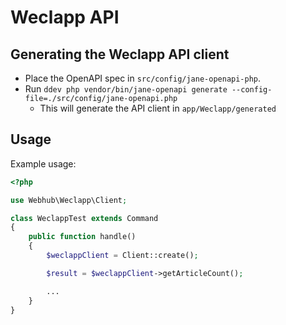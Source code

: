 # Weclapp API

## Generating the Weclapp API client
- Place the OpenAPI spec in `src/config/jane-openapi-php`.
- Run `ddev php vendor/bin/jane-openapi generate --config-file=./src/config/jane-openapi.php`
  - This will generate the API client in `app/Weclapp/generated`

## Usage
Example usage:
```php
<?php

use Webhub\Weclapp\Client;

class WeclappTest extends Command
{
    public function handle()
    {
        $weclappClient = Client::create();

        $result = $weclappClient->getArticleCount();

        ...
    }
}
```
